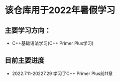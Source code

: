 # 该仓库用于2022年暑假学习

## 主要学习方向：

* C++基础语法学习(C++ Primer Plus学习)

## 目前主要进度

*   2022.7.11-20227.29 学习了C++ Primer Plus前11章
